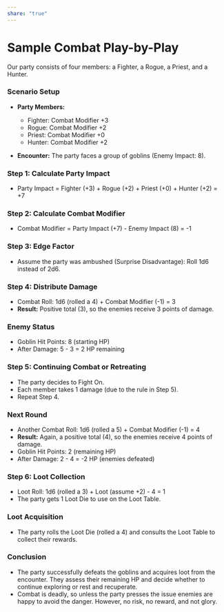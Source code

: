 ```yaml
---
share: "true"
---
```


# Sample Combat Play-by-Play

Our party consists of four members: a Fighter, a Rogue, a Priest, and a Hunter.

### Scenario Setup

- **Party Members:**
  - Fighter: Combat Modifier +3
  - Rogue: Combat Modifier +2
  - Priest: Combat Modifier +0
  - Hunter: Combat Modifier +2

- **Encounter:** The party faces a group of goblins (Enemy Impact: 8).

### Step 1: Calculate Party Impact

- Party Impact = Fighter (+3) + Rogue (+2) + Priest (+0) + Hunter (+2) = +7

### Step 2: Calculate Combat Modifier

- Combat Modifier = Party Impact (+7) - Enemy Impact (8) = -1

### Step 3: Edge Factor

- Assume the party was ambushed (Surprise Disadvantage): Roll 1d6 instead of 2d6.

### Step 4: Distribute Damage

- Combat Roll: 1d6 (rolled a 4) + Combat Modifier (-1) = 3
- **Result:** Positive total (3), so the enemies receive 3 points of damage.

### Enemy Status

- Goblin Hit Points: 8 (starting HP)
- After Damage: 5 - 3 = 2 HP remaining

### Step 5: Continuing Combat or Retreating

- The party decides to Fight On. 
- Each member takes 1 damage (due to the rule in Step 5).
- Repeat Step 4.

### Next Round

- Another Combat Roll: 1d6 (rolled a 5) + Combat Modifier (-1) = 4
- **Result:** Again, a positive total (4), so the enemies receive 4 points of damage.
- Goblin Hit Points: 2 (remaining HP)
- After Damage: 2 - 4 = -2 HP (enemies defeated)

### Step 6: Loot Collection

- Loot Roll: 1d6 (rolled a 3) + Loot (assume +2) - 4 = 1
- The party gets 1 Loot Die to use on the Loot Table.

### Loot Acquisition

- The party rolls the Loot Die (rolled a 4) and consults the Loot Table to collect their rewards.

### Conclusion

- The party successfully defeats the goblins and acquires loot from the encounter. They assess their remaining HP and decide whether to continue exploring or rest and recuperate.
- Combat is deadly, so unless the party presses the issue enemies are happy to avoid the danger. However, no risk, no reward, and not glory. 